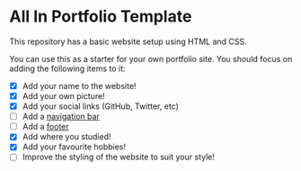 # All In Portfolio Template

This repository has a basic website setup using HTML and CSS.

You can use this as a starter for your own portfolio site. You should focus on adding the following items to it:

- [x] Add your name to the website!
- [x] Add your own picture!
- [x] Add your social links (GitHub, Twitter, etc) 
- [ ] Add a [navigation bar](https://www.w3schools.com/css/css_navbar.asp)
- [ ] Add a [footer](https://www.w3schools.com/tags/tag_footer.asp)
- [x] Add where you studied!
- [x] Add your favourite hobbies!
- [ ] Improve the styling of the website to suit your style!
